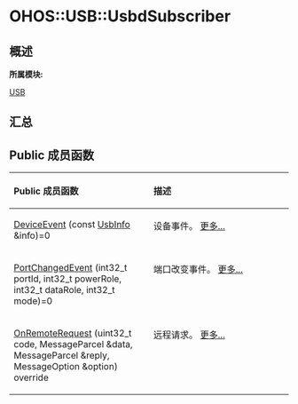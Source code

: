 # OHOS::USB::UsbdSubscriber<a name="ZH-CN_TOPIC_0000001343120365"></a>

## **概述**<a name="section2097824945083932"></a>

**所属模块:**

[USB](_u_s_b.md)

## **汇总**<a name="section763233319083932"></a>

## Public 成员函数<a name="pub-methods"></a>

<a name="table275416462083932"></a>
<table><thead align="left"><tr id="row1826976580083932"><th class="cellrowborder" valign="top" width="50%" id="mcps1.1.3.1.1"><p id="p621974184083932"><a name="p621974184083932"></a><a name="p621974184083932"></a>Public 成员函数</p>
</th>
<th class="cellrowborder" valign="top" width="50%" id="mcps1.1.3.1.2"><p id="p298907518083932"><a name="p298907518083932"></a><a name="p298907518083932"></a>描述</p>
</th>
</tr>
</thead>
<tbody><tr id="row642155143083932"><td class="cellrowborder" valign="top" width="50%" headers="mcps1.1.3.1.1 "><p id="p625560399083932"><a name="p625560399083932"></a><a name="p625560399083932"></a><a href="_u_s_b.md#gacf2831a8da732d14ff05474354f36c9c">DeviceEvent</a> (const <a href="_o_h_o_s_1_1_u_s_b_1_1_usb_info.md">UsbInfo</a> &amp;info)=0</p>
</td>
<td class="cellrowborder" valign="top" width="50%" headers="mcps1.1.3.1.2 "><p id="p1399481852083932"><a name="p1399481852083932"></a><a name="p1399481852083932"></a>设备事件。 <a href="_u_s_b.md#gacf2831a8da732d14ff05474354f36c9c">更多...</a></p>
</td>
</tr>
<tr id="row2049826467083932"><td class="cellrowborder" valign="top" width="50%" headers="mcps1.1.3.1.1 "><p id="p1154908558083932"><a name="p1154908558083932"></a><a name="p1154908558083932"></a><a href="_u_s_b.md#ga7a8e3586b1466ba417c9075b66871eed">PortChangedEvent</a> (int32_t portId, int32_t powerRole, int32_t dataRole, int32_t mode)=0</p>
</td>
<td class="cellrowborder" valign="top" width="50%" headers="mcps1.1.3.1.2 "><p id="p663572675083932"><a name="p663572675083932"></a><a name="p663572675083932"></a>端口改变事件。 <a href="_u_s_b.md#ga7a8e3586b1466ba417c9075b66871eed">更多...</a></p>
</td>
</tr>
<tr id="row131381266083932"><td class="cellrowborder" valign="top" width="50%" headers="mcps1.1.3.1.1 "><p id="p120045815083932"><a name="p120045815083932"></a><a name="p120045815083932"></a><a href="_u_s_b.md#ga74912415049f54b0a1bfdaa3660078bf">OnRemoteRequest</a> (uint32_t code, MessageParcel &amp;data, MessageParcel &amp;reply, MessageOption &amp;option) override</p>
</td>
<td class="cellrowborder" valign="top" width="50%" headers="mcps1.1.3.1.2 "><p id="p918457147083932"><a name="p918457147083932"></a><a name="p918457147083932"></a>远程请求。 <a href="_u_s_b.md#ga74912415049f54b0a1bfdaa3660078bf">更多...</a></p>
</td>
</tr>
</tbody>
</table>

